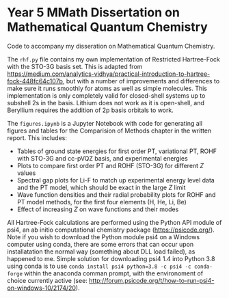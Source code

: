 # Year 5 MMath Dissertation on Mathematical Quantum Chemistry

Code to accompany my disseration on Mathematical Quantum Chemistry.

The `rhf.py` file contains my own implementation of Restricted Hartree-Fock with the STO-3G basis set. This is adapted from https://medium.com/analytics-vidhya/practical-introduction-to-hartree-fock-448fc64c107b, but with a number of improvements and differences to make sure it runs smoothly for atoms as well as simple molecules. This implementation is only completely valid for closed-shell systems up to subshell 2s in the basis. Lithium does not work as it is open-shell, and Beryllium requires the addition of 2p basis orbitals to work.

The `figures.ipynb` is a Jupyter Notebook with code for generating all figures and tables for the Comparision of Methods chapter in the written report. This includes:
- Tables of ground state energies for first order PT, variational PT, ROHF with STO-3G and cc-pVQZ basis, and experimental energies
- Plots to compare first order PT and ROHF (STO-3G) for different $Z$ values
- Spectral gap plots for Li-F to match up experimental energy level data and the PT model, which should be exact in the large $Z$ limit
- Wave function densities and their radial probability plots for ROHF and PT model methods, for the first four elements (H, He, Li, Be)
- Effect of increasing $Z$ on wave functions and their modes

All Hartree-Fock calculations are performed using the Python API module of psi4, an ab initio computational chemistry package (https://psicode.org/).
Note if you wish to download the Python module psi4 on a Windows computer using conda, there are some errors that can occur upon installatation the normal way (something about DLL load failed), as happened to me. Simple solution for downloading psi4 1.4 into Python 3.8 using conda is to use `conda install psi4 python=3.8 -c psi4 -c conda-forge` within the anaconda comman prompt, with the environoment of choice currently active (see: http://forum.psicode.org/t/how-to-run-psi4-on-windows-10/2174/20).
